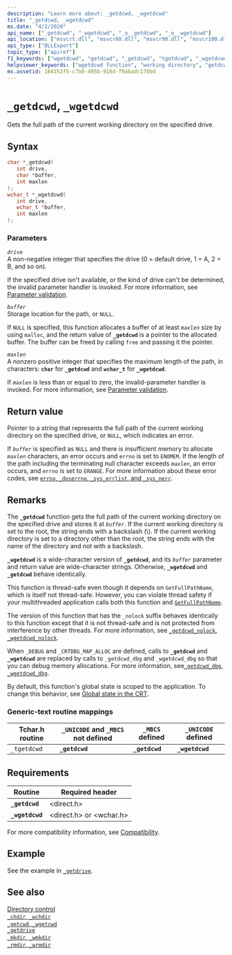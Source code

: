 ```yaml
---
description: "Learn more about: _getdcwd, _wgetdcwd"
title: "_getdcwd, _wgetdcwd"
ms.date: "4/2/2020"
api_name: ["_getdcwd", "_wgetdcwd", "_o__getdcwd", "_o__wgetdcwd"]
api_location: ["msvcrt.dll", "msvcr80.dll", "msvcr90.dll", "msvcr100.dll", "msvcr100_clr0400.dll", "msvcr110.dll", "msvcr110_clr0400.dll", "msvcr120.dll", "msvcr120_clr0400.dll", "ucrtbase.dll", "api-ms-win-crt-stdio-l1-1-0.dll", "api-ms-win-crt-environment-l1-1-0.dll", "api-ms-win-crt-private-l1-1-0.dll"]
api_type: ["DLLExport"]
topic_type: ["apiref"]
f1_keywords: ["wgetdcwd", "getdcwd", "_getdcwd", "tgetdcwd", "_wgetdcwd", "_tgetdcwd"]
helpviewer_keywords: ["wgetdcwd function", "working directory", "getdcwd function", "_getdcwd function", "_wgetdcwd function", "current working directory", "directories [C++], current working"]
ms.assetid: 184152f5-c7b0-495b-918d-f9a6adc178bd
---
```

# `_getdcwd`, `_wgetdcwd`

Gets the full path of the current working directory on the specified drive.

## Syntax

```C
char *_getdcwd(
   int drive,
   char *buffer,
   int maxlen
);
wchar_t *_wgetdcwd(
   int drive,
   wchar_t *buffer,
   int maxlen
);
```

### Parameters

*`drive`*\
A non-negative integer that specifies the drive (0 = default drive, 1 = A, 2 = B, and so on).

If the specified drive isn't available, or the kind of drive can't be determined, the invalid parameter handler is invoked. For more information, see [Parameter validation](../parameter-validation.md).

*`buffer`*\
Storage location for the path, or `NULL`.

If `NULL` is specified, this function allocates a buffer of at least *`maxlen`* size by using `malloc`, and the return value of **`_getdcwd`** is a pointer to the allocated buffer. The buffer can be freed by calling `free` and passing it the pointer.

*`maxlen`*\
A nonzero positive integer that specifies the maximum length of the path, in characters: **`char`** for **`_getdcwd`** and **`wchar_t`** for **`_wgetdcwd`**.

If *`maxlen`* is less than or equal to zero, the invalid-parameter handler is invoked. For more information, see [Parameter validation](../parameter-validation.md).

## Return value

Pointer to a string that represents the full path of the current working directory on the specified drive, or `NULL`, which indicates an error.

If *`buffer`* is specified as `NULL` and there is insufficient memory to allocate *`maxlen`* characters, an error occurs and `errno` is set to `ENOMEM`. If the length of the path including the terminating null character exceeds *`maxlen`*, an error occurs, and `errno` is set to `ERANGE`. For more information about these error codes, see [`errno`, `_doserrno`, `_sys_errlist`, and `_sys_nerr`](../errno-doserrno-sys-errlist-and-sys-nerr.md).

## Remarks

The **`_getdcwd`** function gets the full path of the current working directory on the specified drive and stores it at *`buffer`*. If the current working directory is set to the root, the string ends with a backslash (\\). If the current working directory is set to a directory other than the root, the string ends with the name of the directory and not with a backslash.

**`_wgetdcwd`** is a wide-character version of **`_getdcwd`**, and its *`buffer`* parameter and return value are wide-character strings. Otherwise, **`_wgetdcwd`** and **`_getdcwd`** behave identically.

This function is thread-safe even though it depends on `GetFullPathName`, which is itself not thread-safe. However, you can violate thread safety if your multithreaded application calls both this function and [`GetFullPathName`](/windows/win32/api/fileapi/nf-fileapi-getfullpathnamew).

The version of this function that has the `_nolock` suffix behaves identically to this function except that it is not thread-safe and is not protected from interference by other threads. For more information, see [`_getdcwd_nolock`, `_wgetdcwd_nolock`](getdcwd-nolock-wgetdcwd-nolock.md).

When `_DEBUG` and `_CRTDBG_MAP_ALLOC` are defined, calls to **`_getdcwd`** and **`_wgetdcwd`** are replaced by calls to `_getdcwd_dbg` and `_wgetdcwd_dbg` so that you can debug memory allocations. For more information, see[`_getdcwd_dbg`, `_wgetdcwd_dbg`](getdcwd-dbg-wgetdcwd-dbg.md).

By default, this function's global state is scoped to the application. To change this behavior, see [Global state in the CRT](../global-state.md).

### Generic-text routine mappings

|Tchar.h routine|`_UNICODE` and `_MBCS` not defined|`_MBCS` defined|`_UNICODE` defined|
|---------------------|--------------------------------------|--------------------|-----------------------|
|`_tgetdcwd`|**`_getdcwd`**|**`_getdcwd`**|**`_wgetdcwd`**|

## Requirements

|Routine|Required header|
|-------------|---------------------|
|**`_getdcwd`**|\<direct.h>|
|**`_wgetdcwd`**|\<direct.h> or \<wchar.h>|

For more compatibility information, see [Compatibility](../compatibility.md).

## Example

See the example in [`_getdrive`](getdrive.md).

## See also

[Directory control](../directory-control.md)\
[`_chdir`, `_wchdir`](chdir-wchdir.md)\
[`_getcwd`, `_wgetcwd`](getcwd-wgetcwd.md)\
[`_getdrive`](getdrive.md)\
[`_mkdir`, `_wmkdir`](mkdir-wmkdir.md)\
[`_rmdir`, `_wrmdir`](rmdir-wrmdir.md)

